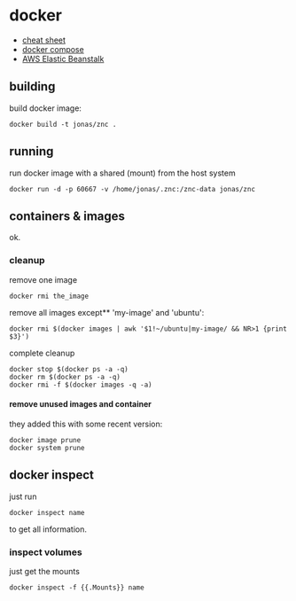 # docker
* [cheat sheet](https://gist.github.com/wsargent/7049221)
* [docker compose](https://docs.docker.com/compose/)
* [AWS Elastic Beanstalk](https://aws.amazon.com/elasticbeanstalk/)


## building
build docker image:

    docker build -t jonas/znc .

## running
run docker image with a shared (mount) from the host system

```
docker run -d -p 60667 -v /home/jonas/.znc:/znc-data jonas/znc
```

## containers & images

ok.

### cleanup


remove one image

```
docker rmi the_image
```

remove all images except** 'my-image' and 'ubuntu':

```
docker rmi $(docker images | awk '$1!~/ubuntu|my-image/ && NR>1 {print $3}')
```

complete cleanup

```
docker stop $(docker ps -a -q)
docker rm $(docker ps -a -q)
docker rmi -f $(docker images -q -a)
```

#### remove unused images and container

they added this with some recent version:

```
docker image prune
docker system prune
```


## docker inspect

just run

```
docker inspect name
```

to get all information.

### inspect volumes

just get the mounts

```
docker inspect -f {{.Mounts}} name
```

